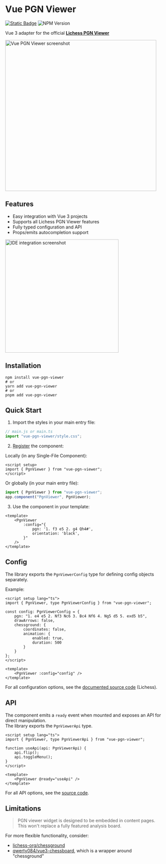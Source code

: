 # Vue PGN Viewer

<a href="https://dragunovartem99.github.io/vue-pgn-viewer" target="_blank"><img alt="Static Badge" src="https://img.shields.io/badge/Watch_Live_Demo-red"></a>
<img alt="NPM Version" src="https://img.shields.io/npm/v/vue-pgn-viewer?color=orange">

Vue 3 adapter for the official [**Lichess PGN Viewer**](https://github.com/lichess-org/pgn-viewer)

<img src="https://github.com/user-attachments/assets/0c057310-1400-40eb-82b1-ed740a641b90" width="480" alt="Vue PGN Viewer screenshot" >

## Features

- Easy integration with Vue 3 projects
- Supports all Lichess PGN Viewer features
- Fully typed configuration and API
- Props/emits autocompletion support

<img src="https://github.com/user-attachments/assets/060bf5fe-0e35-4bab-966b-b0aae6cd1cd5" width="360" alt="IDE integration screenshot" >

## Installation

```shell
npm install vue-pgn-viewer
# or
yarn add vue-pgn-viewer
# or
pnpm add vue-pgn-viewer
```

## Quick Start

1. Import the styles in your main entry file:

```js
// main.js or main.ts
import "vue-pgn-viewer/style.css";
```

2. [Register](https://vuejs.org/guide/components/registration.html) the component:

Locally (in any Single-File Component):

```vue
<script setup>
import { PgnViewer } from "vue-pgn-viewer";
</script>
```

Or globally (in your main entry file):

```js
import { PgnViewer } from "vue-pgn-viewer";
app.component("PgnViewer", PgnViewer);
```

3. Use the component in your template:

```vue
<template>
    <PgnViewer
        :config="{
            pgn: '1. f3 e5 2. g4 Qh4#',
            orientation: 'black',
        }"
    />
</template>
```

## Config

The library exports the `PgnViewerConfig` type for defining config objects separately.

Example:

```vue
<script setup lang="ts">
import { PgnViewer, type PgnViewerConfig } from "vue-pgn-viewer";

const config: PgnViewerConfig = {
    pgn: "1. e4 e5 2. Nf3 Nc6 3. Bc4 Nf6 4. Ng5 d5 5. exd5 b5",
    drawArrows: false,
    chessground: {
        coordinates: false,
        animation: {
            enabled: true,
            duration: 500
        }
    }
};
</script>

<template>
    <PgnViewer :config="config" />
</template>
```

For all configuration options, see the [documented source code](https://github.com/lichess-org/pgn-viewer/blob/master/src/config.ts) (Lichess).

## API

The component emits a `ready` event when mounted and exposes an API for direct manipulation.  
The library exports the `PgnViewerApi` type.

```vue
<script setup lang="ts">
import { PgnViewer, type PgnViewerApi } from "vue-pgn-viewer";

function useApi(api: PgnViewerApi) {
    api.flip();
    api.toggleMenu();
}
</script>

<template>
    <PgnViewer @ready="useApi" />
</template>
```

For all API options, see the [source code](https://github.com/dragunovartem99/vue-pgn-viewer/blob/master/lib/types/pgn-viewer-api.ts).

<!-- ## Styling -->

## Limitations

> PGN viewer widget is designed to be embedded in content pages.  
> This won't replace a fully featured analysis board.

For more flexible functionality, consider:

- [lichess-org/chessground](https://github.com/lichess-org/chessground)
- [qwerty084/vue3-chessboard](https://github.com/qwerty084/vue3-chessboard), which is a wrapper around "chessground"
